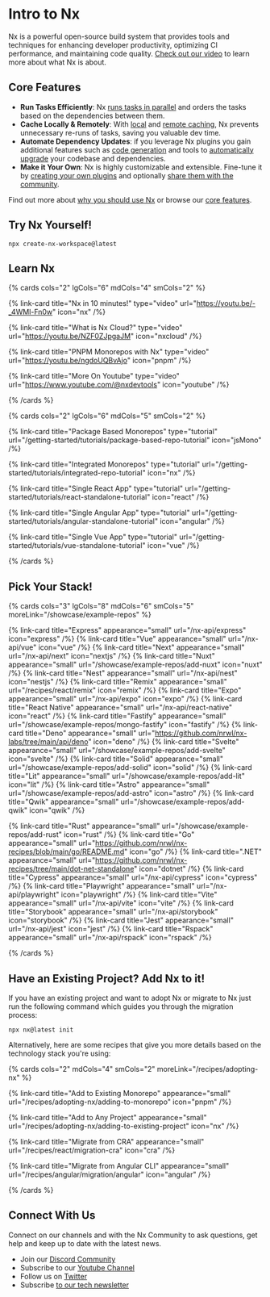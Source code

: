# Intro to Nx

Nx is a powerful open-source build system that provides tools and techniques for enhancing developer productivity, optimizing CI performance, and maintaining code quality. [Check out our video](/getting-started/why-nx) to learn more about what Nx is about.

## Core Features

- **Run Tasks Efficiently**: Nx [runs tasks in parallel](/core-features/run-tasks) and orders the tasks based on the dependencies between them.
- **Cache Locally & Remotely**: With [local](/core-features/cache-task-results) and [remote caching](/nx-cloud/features/remote-cache), Nx prevents unnecessary re-runs of tasks, saving you valuable dev time.
- **Automate Dependency Updates**: if you leverage Nx plugins you gain additional features such as [code generation](/core-features/plugin-features/use-code-generators) and tools to [automatically upgrade](core-features/automate-updating-dependencies) your codebase and dependencies.
- **Make it Your Own**: Nx is highly customizable and extensible. Fine-tune it by [creating your own plugins](/extending-nx/intro/getting-started) and optionally [share them with the community](/extending-nx/tutorials/publish-plugin#publish-your-nx-plugin).

<!-- - **Monorepo and Single Projects**: Nx supports both, monorepos as well as single-project (standalone) workspaces. -->

Find out more about [why you should use Nx](/getting-started/why-nx) or browse our [core features](/core-features).

## Try Nx Yourself!

```shell
npx create-nx-workspace@latest
```

## Learn Nx

{% cards cols="2" lgCols="6" mdCols="4" smCols="2" %}

{% link-card title="Nx in 10 minutes!" type="video" url="https://youtu.be/-_4WMl-Fn0w" icon="nx" /%}

{% link-card title="What is Nx Cloud?" type="video" url="https://youtu.be/NZF0ZJpgaJM" icon="nxcloud" /%}

{% link-card title="PNPM Monorepos with Nx" type="video" url="https://youtu.be/ngdoUQBvAjo" icon="pnpm" /%}

{% link-card title="More On Youtube" type="video" url="https://www.youtube.com/@nxdevtools" icon="youtube" /%}

{% /cards %}

{% cards cols="2" lgCols="6" mdCols="5" smCols="2" %}

{% link-card title="Package Based Monorepos" type="tutorial" url="/getting-started/tutorials/package-based-repo-tutorial" icon="jsMono" /%}

{% link-card title="Integrated Monorepos" type="tutorial" url="/getting-started/tutorials/integrated-repo-tutorial" icon="nx" /%}

{% link-card title="Single React App" type="tutorial" url="/getting-started/tutorials/react-standalone-tutorial" icon="react" /%}

{% link-card title="Single Angular App" type="tutorial" url="/getting-started/tutorials/angular-standalone-tutorial" icon="angular" /%}

{% link-card title="Single Vue App" type="tutorial" url="/getting-started/tutorials/vue-standalone-tutorial" icon="vue" /%}

<!-- {% link-card title="React Monorepo" type="tutorial" url="/getting-started/tutorials/react-standalone-tutorial" icon="reactMono" /%}

{% link-card title="Angular Monorepo" type="tutorial" url="/getting-started/tutorials/angular-standalone-tutorial" icon="angularMono" /%}

{% link-card title="Node Monorepo" type="tutorial" url="/getting-started/tutorials/node-server-tutorial" icon="nodeMono" /%} -->

{% /cards %}

## Pick Your Stack!

{% cards cols="3" lgCols="8" mdCols="6" smCols="5" moreLink="/showcase/example-repos" %}

{% link-card title="Express" appearance="small" url="/nx-api/express" icon="express" /%}
{% link-card title="Vue" appearance="small" url="/nx-api/vue" icon="vue" /%}
{% link-card title="Next" appearance="small" url="/nx-api/next" icon="nextjs" /%}
{% link-card title="Nuxt" appearance="small" url="/showcase/example-repos/add-nuxt" icon="nuxt" /%}
{% link-card title="Nest" appearance="small" url="/nx-api/nest" icon="nestjs" /%}
{% link-card title="Remix" appearance="small" url="/recipes/react/remix" icon="remix" /%}
{% link-card title="Expo" appearance="small" url="/nx-api/expo" icon="expo" /%}
{% link-card title="React Native" appearance="small" url="/nx-api/react-native" icon="react" /%}
{% link-card title="Fastify" appearance="small" url="/showcase/example-repos/mongo-fastify" icon="fastify" /%}
{% link-card title="Deno" appearance="small" url="https://github.com/nrwl/nx-labs/tree/main/api/deno" icon="deno" /%}
{% link-card title="Svelte" appearance="small" url="/showcase/example-repos/add-svelte" icon="svelte" /%}
{% link-card title="Solid" appearance="small" url="/showcase/example-repos/add-solid" icon="solid" /%}
{% link-card title="Lit" appearance="small" url="/showcase/example-repos/add-lit" icon="lit" /%}
{% link-card title="Astro" appearance="small" url="/showcase/example-repos/add-astro" icon="astro" /%}
{% link-card title="Qwik" appearance="small" url="/showcase/example-repos/add-qwik" icon="qwik" /%}

{% link-card title="Rust" appearance="small" url="/showcase/example-repos/add-rust" icon="rust" /%}
{% link-card title="Go" appearance="small" url="https://github.com/nrwl/nx-recipes/blob/main/go/README.md" icon="go" /%}
{% link-card title=".NET" appearance="small" url="https://github.com/nrwl/nx-recipes/tree/main/dot-net-standalone" icon="dotnet" /%}
{% link-card title="Cypress" appearance="small" url="/nx-api/cypress" icon="cypress" /%}
{% link-card title="Playwright" appearance="small" url="/nx-api/playwright" icon="playwright" /%}
{% link-card title="Vite" appearance="small" url="/nx-api/vite" icon="vite" /%}
{% link-card title="Storybook" appearance="small" url="/nx-api/storybook" icon="storybook" /%}
{% link-card title="Jest" appearance="small" url="/nx-api/jest" icon="jest" /%}
{% link-card title="Rspack" appearance="small" url="/nx-api/rspack" icon="rspack" /%}

{% /cards %}

## Have an Existing Project? Add Nx to it!

If you have an existing project and want to adopt Nx or migrate to Nx just run the following command which guides you through the migration process:

```shell
npx nx@latest init
```

Alternatively, here are some recipes that give you more details based on the technology stack you're using:

{% cards cols="2" mdCols="4" smCols="2" moreLink="/recipes/adopting-nx" %}

{% link-card title="Add to Existing Monorepo" appearance="small" url="/recipes/adopting-nx/adding-to-monorepo" icon="pnpm" /%}

{% link-card title="Add to Any Project" appearance="small" url="/recipes/adopting-nx/adding-to-existing-project" icon="nx" /%}

{% link-card title="Migrate from CRA" appearance="small" url="/recipes/react/migration-cra" icon="cra" /%}

{% link-card title="Migrate from Angular CLI" appearance="small" url="/recipes/angular/migration/angular" icon="angular" /%}

{% /cards %}

## Connect With Us

Connect on our channels and with the Nx Community to ask questions, get help and keep up to date with the latest news.

- Join our [Discord Community](https://go.nx.dev/community)
- Subscribe to our [Youtube Channel](https://www.youtube.com/@nxdevtools)
- Follow us on [Twitter](https://twitter.com/nxdevtools)
- Subscribe [to our tech newsletter](https://go.nrwl.io/nx-newsletter)
